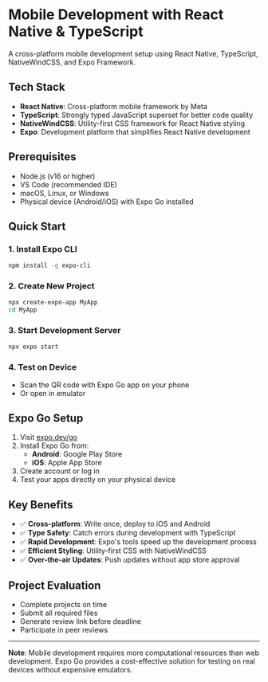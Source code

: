 # Mobile Development with React Native & TypeScript

A cross-platform mobile development setup using React Native, TypeScript, NativeWindCSS, and Expo Framework.

## Tech Stack

- **React Native**: Cross-platform mobile framework by Meta
- **TypeScript**: Strongly typed JavaScript superset for better code quality
- **NativeWindCSS**: Utility-first CSS framework for React Native styling
- **Expo**: Development platform that simplifies React Native development

## Prerequisites

- Node.js (v16 or higher)
- VS Code (recommended IDE)
- macOS, Linux, or Windows
- Physical device (Android/iOS) with Expo Go installed

## Quick Start

### 1. Install Expo CLI
```bash
npm install -g expo-cli
```

### 2. Create New Project
```bash
npx create-expo-app MyApp
cd MyApp
```

### 3. Start Development Server
```bash
npx expo start
```

### 4. Test on Device
- Scan the QR code with Expo Go app on your phone
- Or open in emulator

## Expo Go Setup

1. Visit [expo.dev/go](https://expo.dev/go)
2. Install Expo Go from:
   - **Android**: Google Play Store
   - **iOS**: Apple App Store
3. Create account or log in
4. Test your apps directly on your physical device

## Key Benefits

- ✅ **Cross-platform**: Write once, deploy to iOS and Android
- ✅ **Type Safety**: Catch errors during development with TypeScript
- ✅ **Rapid Development**: Expo's tools speed up the development process
- ✅ **Efficient Styling**: Utility-first CSS with NativeWindCSS
- ✅ **Over-the-air Updates**: Push updates without app store approval

## Project Evaluation

- Complete projects on time
- Submit all required files
- Generate review link before deadline
- Participate in peer reviews

---

**Note**: Mobile development requires more computational resources than web development. Expo Go provides a cost-effective solution for testing on real devices without expensive emulators.